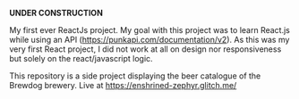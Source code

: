 **UNDER CONSTRUCTION**

My first ever ReactJs project.
My goal with this project was to learn React.js while using an API (https://punkapi.com/documentation/v2). As this was my very first React project, I did not work at all on design nor responsiveness but solely on the react/javascript logic.

This repository is a side project displaying the beer catalogue of the Brewdog brewery.
Live at https://enshrined-zephyr.glitch.me/


